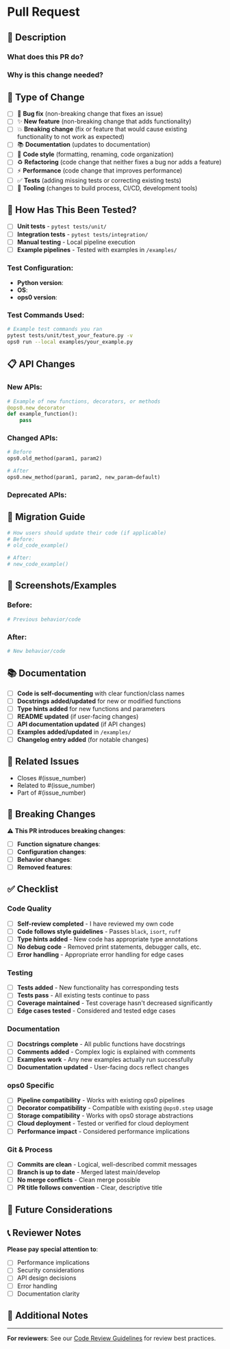 # Pull Request

## 📝 Description

<!-- Provide a clear and concise description of your changes -->

### What does this PR do?
<!-- 
- Fixes #(issue number)
- Adds new feature X
- Improves performance of Y
- Updates documentation for Z
-->

### Why is this change needed?
<!-- Explain the motivation behind this change -->

## 🔧 Type of Change

<!-- Mark the relevant option with an "x" -->

- [ ] 🐛 **Bug fix** (non-breaking change that fixes an issue)
- [ ] ✨ **New feature** (non-breaking change that adds functionality)
- [ ] 💥 **Breaking change** (fix or feature that would cause existing functionality to not work as expected)
- [ ] 📚 **Documentation** (updates to documentation)
- [ ] 🎨 **Code style** (formatting, renaming, code organization)
- [ ] ♻️ **Refactoring** (code change that neither fixes a bug nor adds a feature)
- [ ] ⚡ **Performance** (code change that improves performance)
- [ ] ✅ **Tests** (adding missing tests or correcting existing tests)
- [ ] 🔧 **Tooling** (changes to build process, CI/CD, development tools)

## 🧪 How Has This Been Tested?

<!-- Describe the tests you ran to verify your changes -->

- [ ] **Unit tests** - `pytest tests/unit/`
- [ ] **Integration tests** - `pytest tests/integration/`
- [ ] **Manual testing** - Local pipeline execution
- [ ] **Example pipelines** - Tested with examples in `/examples/`

### Test Configuration:
- **Python version**: 
- **OS**: 
- **ops0 version**: 

### Test Commands Used:
```bash
# Example test commands you ran
pytest tests/unit/test_your_feature.py -v
ops0 run --local examples/your_example.py
```

## 📋 API Changes

<!-- If this PR introduces API changes, document them -->

### New APIs:
```python
# Example of new functions, decorators, or methods
@ops0.new_decorator
def example_function():
    pass
```

### Changed APIs:
```python
# Before
ops0.old_method(param1, param2)

# After  
ops0.new_method(param1, param2, new_param=default)
```

### Deprecated APIs:
<!-- List any APIs that are now deprecated -->

## 🔄 Migration Guide

<!-- If this is a breaking change, provide migration instructions -->

```python
# How users should update their code (if applicable)
# Before:
# old_code_example()

# After:
# new_code_example()
```

## 📸 Screenshots/Examples

<!-- Add screenshots or code examples that demonstrate the change -->

### Before:
```python
# Previous behavior/code
```

### After:
```python
# New behavior/code
```

## 📚 Documentation

<!-- Check all that apply -->

- [ ] **Code is self-documenting** with clear function/class names
- [ ] **Docstrings added/updated** for new or modified functions
- [ ] **Type hints added** for new functions and parameters
- [ ] **README updated** (if user-facing changes)
- [ ] **API documentation updated** (if API changes)
- [ ] **Examples added/updated** in `/examples/`
- [ ] **Changelog entry added** (for notable changes)

## 🔗 Related Issues

<!-- Link related issues -->

- Closes #(issue_number)
- Related to #(issue_number)  
- Part of #(issue_number)

## 🚨 Breaking Changes

<!-- If this introduces breaking changes, describe them -->

⚠️ **This PR introduces breaking changes**:

- [ ] **Function signature changes**:
- [ ] **Configuration changes**:
- [ ] **Behavior changes**:
- [ ] **Removed features**:

## ✅ Checklist

<!-- Mark completed items with "x" -->

### Code Quality
- [ ] **Self-review completed** - I have reviewed my own code
- [ ] **Code follows style guidelines** - Passes `black`, `isort`, `ruff`
- [ ] **Type hints added** - New code has appropriate type annotations
- [ ] **No debug code** - Removed print statements, debugger calls, etc.
- [ ] **Error handling** - Appropriate error handling for edge cases

### Testing
- [ ] **Tests added** - New functionality has corresponding tests
- [ ] **Tests pass** - All existing tests continue to pass
- [ ] **Coverage maintained** - Test coverage hasn't decreased significantly
- [ ] **Edge cases tested** - Considered and tested edge cases

### Documentation
- [ ] **Docstrings complete** - All public functions have docstrings
- [ ] **Comments added** - Complex logic is explained with comments
- [ ] **Examples work** - Any new examples actually run successfully
- [ ] **Documentation updated** - User-facing docs reflect changes

### ops0 Specific
- [ ] **Pipeline compatibility** - Works with existing ops0 pipelines
- [ ] **Decorator compatibility** - Compatible with existing `@ops0.step` usage
- [ ] **Storage compatibility** - Works with ops0 storage abstractions
- [ ] **Cloud deployment** - Tested or verified for cloud deployment
- [ ] **Performance impact** - Considered performance implications

### Git & Process
- [ ] **Commits are clean** - Logical, well-described commit messages
- [ ] **Branch is up to date** - Merged latest main/develop
- [ ] **No merge conflicts** - Clean merge possible
- [ ] **PR title follows convention** - Clear, descriptive title

## 🔮 Future Considerations

<!-- Optional: What should be considered for future iterations? -->

## 📞 Reviewer Notes

<!-- Optional: Specific areas you'd like reviewers to focus on -->

**Please pay special attention to**:
- [ ] Performance implications
- [ ] Security considerations
- [ ] API design decisions
- [ ] Error handling
- [ ] Documentation clarity

## 🙏 Additional Notes

<!-- Any additional information for reviewers -->

---

**For reviewers**: See our [Code Review Guidelines](https://docs.ops0.xyz/contributing/code-review) for review best practices.
